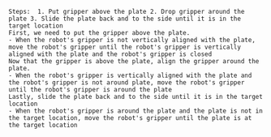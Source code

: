 
    Steps:  1. Put gripper above the plate 2. Drop gripper around the plate 3. Slide the plate back and to the side until it is in the target location
    First, we need to put the gripper above the plate.
    - When the robot's gripper is not vertically aligned with the plate, move the robot's gripper until the robot's gripper is vertically aligned with the plate and the robot's gripper is closed
    Now that the gripper is above the plate, align the gripper around the plate.
    - When the robot's gripper is vertically aligned with the plate and the robot's gripper is not around plate, move the robot's gripper until the robot's gripper is around the plate
    Lastly, slide the plate back and to the side until it is in the target location
    - When the robot's gripper is around the plate and the plate is not in the target location, move the robot's gripper until the plate is at the target location
